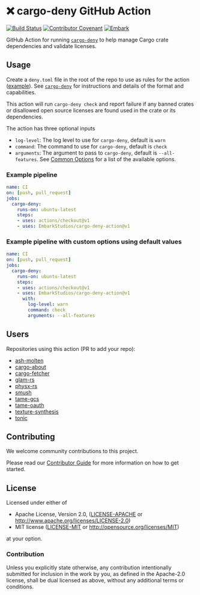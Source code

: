 # ❌ cargo-deny GitHub Action

[![Build Status](https://github.com/EmbarkStudios/cargo-deny-action/workflows/Test/badge.svg)](https://github.com/EmbarkStudios/cargo-deny-action/actions?workflow=Test)
[![Contributor Covenant](https://img.shields.io/badge/contributor%20covenant-v1.4%20adopted-ff69b4.svg)](CODE_OF_CONDUCT.md)
[![Embark](https://img.shields.io/badge/embark-open%20source-blueviolet.svg)](https://embark.dev)

GitHub Action for running [`cargo-deny`](https://github.com/EmbarkStudios/cargo-deny) to help manage Cargo crate dependencies and validate licenses.

## Usage

Create a `deny.toml` file in the root of the repo to use as rules for the action ([example](https://github.com/EmbarkStudios/cargo-deny/blob/master/deny.toml)).
See [`cargo-deny`](https://github.com/EmbarkStudios/cargo-deny) for instructions and details of the format and capabilities.

This action will run `cargo-deny check` and report failure if any banned crates or disallowed open source licenses are found used in the crate or its dependencies.

The action has three optional inputs

* `log-level`: The log level to use for `cargo-deny`, default is `warn`
* `command`: The command to use for `cargo-deny`, default is `check`
* `arguments`: The argument to pass to `cargo-deny`, default is `--all-features`. See [Common Options](https://embarkstudios.github.io/cargo-deny/cli/common.html) for a list of the available options.

### Example pipeline

```yaml
name: CI
on: [push, pull_request]
jobs:
  cargo-deny:
    runs-on: ubuntu-latest
    steps:
    - uses: actions/checkout@v1
    - uses: EmbarkStudios/cargo-deny-action@v1
```

### Example pipeline with custom options using default values

```yaml
name: CI
on: [push, pull_request]
jobs:
  cargo-deny:
    runs-on: ubuntu-latest
    steps:
    - uses: actions/checkout@v1
    - uses: EmbarkStudios/cargo-deny-action@v1
      with:
        log-level: warn
        command: check
        arguments: --all-features
```

## Users

Repositories using this action (PR to add your repo):

- [ash-molten](https://github.com/EmbarkStudios/ash-molten)
- [cargo-about](https://github.com/EmbarkStudios/cargo-about)
- [cargo-fetcher](https://github.com/EmbarkStudios/cargo-fetcher)
- [glam-rs](https://github.com/bitshifter/glam-rs)
- [physx-rs](https://github.com/EmbarkStudios/physx-rs)
- [smush](https://github.com/gwihlidal/smush-rs)
- [tame-gcs](https://github.com/EmbarkStudios/tame-gcs)
- [tame-oauth](https://github.com/EmbarkStudios/tame-oauth)
- [texture-synthesis](https://github.com/EmbarkStudios/texture-synthesis)
- [tonic](https://github.com/hyperium/tonic)

## Contributing

We welcome community contributions to this project.

Please read our [Contributor Guide](CONTRIBUTING.md) for more information on how to get started.

## License

Licensed under either of

* Apache License, Version 2.0, ([LICENSE-APACHE](LICENSE-APACHE) or http://www.apache.org/licenses/LICENSE-2.0)
* MIT license ([LICENSE-MIT](LICENSE-MIT) or http://opensource.org/licenses/MIT)

at your option.

### Contribution

Unless you explicitly state otherwise, any contribution intentionally submitted for inclusion in the work by you, as defined in the Apache-2.0 license, shall be dual licensed as above, without any additional terms or conditions.
